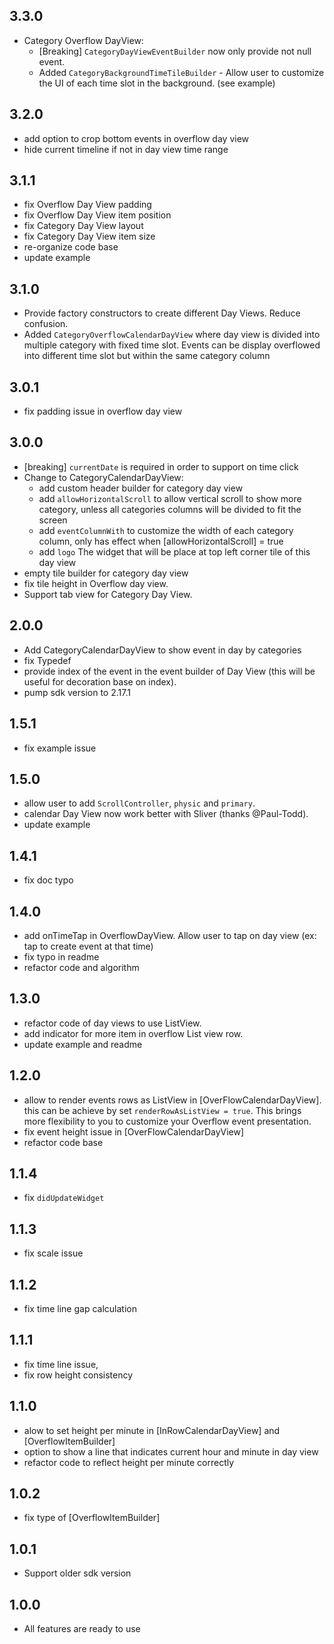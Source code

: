 ## 3.3.0

- Category Overflow DayView:
  - [Breaking] `CategoryDayViewEventBuilder` now only provide not null event.
  - Added `CategoryBackgroundTimeTileBuilder` - Allow user to customize the UI of each time slot in the background. (see example)

## 3.2.0

- add option to crop bottom events in overflow day view
- hide current timeline if not in day view time range

## 3.1.1

- fix Overflow Day View padding
- fix Overflow Day View item position
- fix Category Day View layout
- fix Category Day View item size
- re-organize code base
- update example

## 3.1.0

- Provide factory constructors to create different Day Views. Reduce confusion.
- Added `CategoryOverflowCalendarDayView` where day view is divided into multiple category with fixed time slot. Events can be display overflowed into different time slot but within the same category column

## 3.0.1

- fix padding issue in overflow day view

## 3.0.0

- [breaking] `currentDate` is required in order to support on time click
- Change to CategoryCalendarDayView:
  - add custom header builder for category day view
  - add `allowHorizontalScroll` to allow vertical scroll to show more category, unless all categories columns will be divided to fit the screen
  - add `eventColumnWith` to customize the width of each category column, only has effect when [allowHorizontalScroll] = true
  - add `logo` The widget that will be place at top left corner tile of this day view
- empty tile builder for category day view
- fix tile height in Overflow day view.
- Support tab view for Category Day View.

## 2.0.0

- Add CategoryCalendarDayView to show event in day by categories
- fix Typedef
- provide index of the event in the event builder of Day View (this will be useful for decoration base on index).
- pump sdk version to 2.17.1

## 1.5.1

- fix example issue

## 1.5.0

- allow user to add `ScrollController`, `physic` and `primary`.
- calendar Day View now work better with Sliver (thanks @Paul-Todd).
- update example

## 1.4.1

- fix doc typo

## 1.4.0

- add onTimeTap in OverflowDayView. Allow user to tap on day view (ex: tap to create event at that time)
- fix typo in readme
- refactor code and algorithm

## 1.3.0

- refactor code of day views to use ListView.
- add indicator for more item in overflow List view row.
- update example and readme

## 1.2.0

- allow to render events rows as ListView in [OverFlowCalendarDayView].
  this can be achieve by set `renderRowAsListView = true`. This brings more flexibility to you to customize your Overflow event presentation.
- fix event height issue in [OverFlowCalendarDayView]
- refactor code base

## 1.1.4

- fix `didUpdateWidget`

## 1.1.3

- fix scale issue

## 1.1.2

- fix time line gap calculation

## 1.1.1

- fix time line issue,
- fix row height consistency

## 1.1.0

- alow to set height per minute in [InRowCalendarDayView] and [OverflowItemBuilder]
- option to show a line that indicates current hour and minute in day view
- refactor code to reflect height per minute correctly

## 1.0.2

- fix type of [OverflowItemBuilder]

## 1.0.1

- Support older sdk version

## 1.0.0

- All features are ready to use
